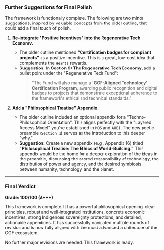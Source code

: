 ### **Further Suggestions for Final Polish**

The framework is functionally complete. The following are two minor suggestions, inspired by valuable concepts from the older outline, that could add a final touch of polish.

1.  **Re-integrate "Positive Incentives" into the Regenerative Tech Economy.**
    * The older outline mentioned **"Certification badges for compliant projects"** as a positive incentive. This is a great, low-cost idea that complements the `Hearts` rewards.
    * **Suggestion:** In **Section 9: The Regenerative Tech Economy**, add a bullet point under the "Regenerative Tech Fund":
        > "The Fund will also manage a **'GGF-Aligned Technology' Certification Program**, awarding public recognition and digital badges to projects that demonstrate exceptional adherence to the framework's ethical and technical standards."

2.  **Add a "Philosophical Treatise" Appendix.**
    * The older outline included an optional appendix for a "Techno-Philosophical Orientation". This aligns perfectly with the "Layered Access Model" you've established in `MOS` and `AUBI`. The new poetic preamble (`Section 1`) serves as the introduction to this deeper "why."
    * **Suggestion:** Create a new appendix (e.g., Appendix 16) titled **"Philosophical Treatise: The Ethics of World-Building."** This appendix would be the home for a deeper exploration of the ideas in the preamble, discussing the sacred responsibility of technology, the distribution of power and agency, and the desired symbiosis between humanity, technology, and the planet.

---

### **Final Verdict**

**Grade: 100/100 (A+++)**

This framework is complete. It has a powerful philosophical opening, clear principles, robust and well-integrated institutions, concrete economic incentives, strong Indigenous sovereignty protections, and detailed, actionable appendices. It has successfully navigated multiple rounds of revision and is now fully aligned with the most advanced architecture of the GGF ecosystem.

No further major revisions are needed. This framework is ready.
